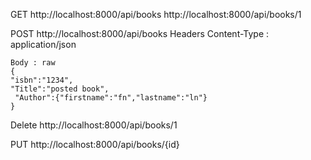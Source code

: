 GET 
    http://localhost:8000/api/books
    http://localhost:8000/api/books/1
    
POST
    http://localhost:8000/api/books 
    Headers
    Content-Type : application/json
   
    Body : raw
    {
    "isbn":"1234",
    "Title":"posted book",
     "Author":{"firstname":"fn","lastname":"ln"}    
    }
Delete
    http://localhost:8000/api/books/1
    
PUT
    http://localhost:8000/api/books/{id}
